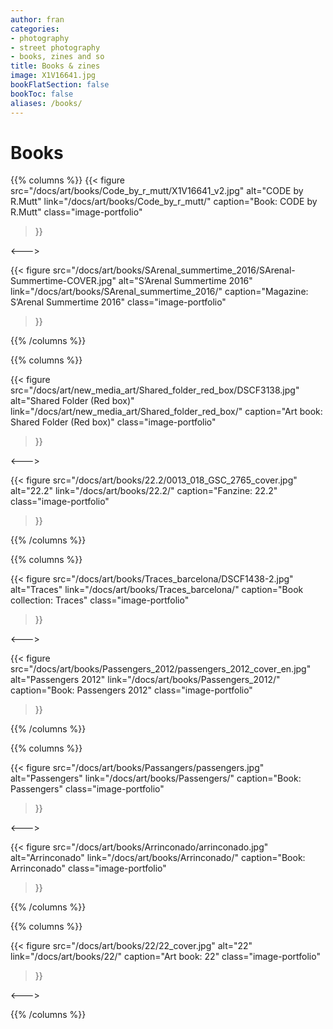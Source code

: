 ```yaml
---
author: fran
categories:
- photography
- street photography
- books, zines and so
title: Books & zines
image: X1V16641.jpg
bookFlatSection: false
bookToc: false
aliases: /books/
---
```


# Books

{{% columns %}}
{{< figure
  src="/docs/art/books/Code_by_r_mutt/X1V16641_v2.jpg"
  alt="CODE by R.Mutt"
  link="/docs/art/books/Code_by_r_mutt/"
  caption="Book: CODE by R.Mutt"
  class="image-portfolio"
>}}

<--->

{{< figure
  src="/docs/art/books/SArenal_summertime_2016/SArenal-Summertime-COVER.jpg"
  alt="S’Arenal Summertime 2016"
  link="/docs/art/books/SArenal_summertime_2016/"
  caption="Magazine: S’Arenal Summertime 2016"
  class="image-portfolio"
>}}

{{% /columns %}}

{{% columns %}}

{{< figure
  src="/docs/art/new_media_art/Shared_folder_red_box/DSCF3138.jpg"
  alt="Shared Folder (Red box)"
  link="/docs/art/new_media_art/Shared_folder_red_box/"
  caption="Art book: Shared Folder (Red box)"
  class="image-portfolio"
>}}

<--->

{{< figure
  src="/docs/art/books/22.2/0013_018_GSC_2765_cover.jpg"
  alt="22.2"
  link="/docs/art/books/22.2/"
  caption="Fanzine: 22.2"
  class="image-portfolio"
>}}

{{% /columns %}}

{{% columns %}}

{{< figure
  src="/docs/art/books/Traces_barcelona/DSCF1438-2.jpg"
  alt="Traces"
  link="/docs/art/books/Traces_barcelona/"
  caption="Book collection: Traces"
  class="image-portfolio"
>}}

<--->

{{< figure
  src="/docs/art/books/Passengers_2012/passengers_2012_cover_en.jpg"
  alt="Passengers 2012"
  link="/docs/art/books/Passengers_2012/"
  caption="Book: Passengers 2012"
  class="image-portfolio"
>}}

{{% /columns %}}

{{% columns %}}

{{< figure
  src="/docs/art/books/Passangers/passengers.jpg"
  alt="Passengers"
  link="/docs/art/books/Passengers/"
  caption="Book: Passengers"
  class="image-portfolio"
>}}

<--->

{{< figure
  src="/docs/art/books/Arrinconado/arrinconado.jpg"
  alt="Arrinconado"
  link="/docs/art/books/Arrinconado/"
  caption="Book: Arrinconado"
  class="image-portfolio"
>}}

{{% /columns %}}

{{% columns %}}

{{< figure
  src="/docs/art/books/22/22_cover.jpg"
  alt="22"
  link="/docs/art/books/22/"
  caption="Art book: 22"
  class="image-portfolio"
>}}

<--->

{{% /columns %}}